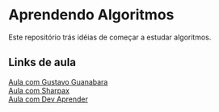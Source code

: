 # Aprendendo Algoritmos 
Este repositório trás idéias de começar a estudar algoritmos.

## Links de aula
[Aula com Gustavo Guanabara](https://www.youtube.com/watch?v=8mei6uVttho)<br />
[Aula com Sharpax](https://www.youtube.com/watch?v=JaTf3dhx464)<br />
[Aula com Dev Aprender](https://www.youtube.com/watch?v=iF2MdbrTiBM)

